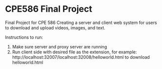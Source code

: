 # CPE586 Final Project
Final Project for CPE 586
Creating a server and client web system for users to download and upload videos, images, and text.

Instructions to run:
1. Make sure server and proxy server are running
2. Run client side with desired file as the extension, for example: http://localhost:32007/localhost:32008/helloworld.html to download helloworld.html
